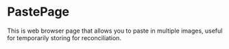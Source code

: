 # PastePage
This is web browser page that allows you to paste in multiple images, useful for temporarily storing for reconciliation.
